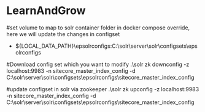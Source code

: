 # LearnAndGrow

#set volume to map to solr container folder in docker compose override, here we will update the changes in configset
- ${LOCAL_DATA_PATH}\epsolrconfigs:C:\solr\server\solr\configsets\epsolrconfigs

#Download config set which you want to modify
.\solr zk downconfig -z localhost:9983 -n sitecore_master_index_config -d C:\solr\server\solr\configsets\epsolrconfigs\sitecore_master_index_config


#update configset in solr via zookeeper
.\solr zk upconfig -z localhost:9983 -n sitecore_master_index_config -d C:\solr\server\solr\configsets\epsolrconfigs\sitecore_master_index_config
